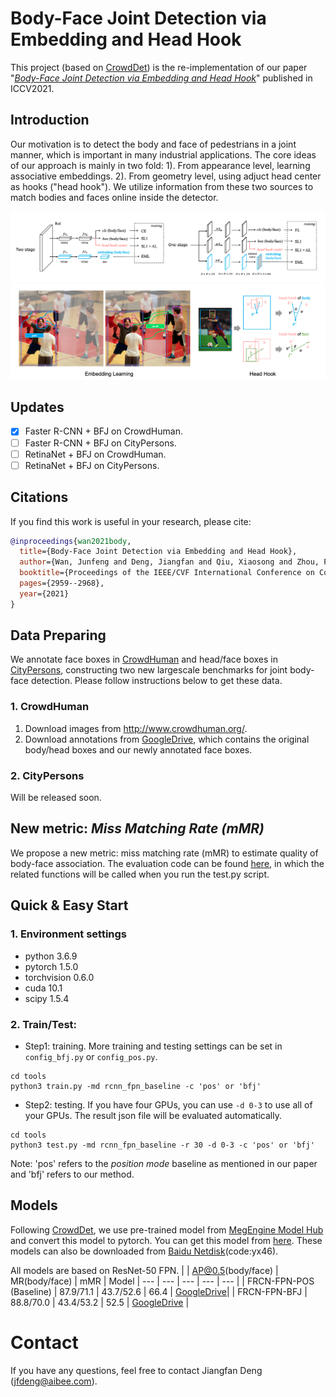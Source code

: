 Body-Face Joint Detection via Embedding and Head Hook
===

This project (based on [CrowdDet](https://github.com/Purkialo/CrowdDet)) is the re-implementation of our paper "[*Body-Face Joint Detection via Embedding and Head Hook*](https://openaccess.thecvf.com/content/ICCV2021/papers/Wan_Body-Face_Joint_Detection_via_Embedding_and_Head_Hook_ICCV_2021_paper.pdf)" published in ICCV2021.

## Introduction

Our motivation is to detect the body and face of pedestrians in a joint manner, which is important in many industrial applications. The core ideas of our approach is mainly in two fold: 1). From appearance level, learning associative embeddings. 2). From geometry level, using adjuct head center as hooks ("head hook"). We utilize information from these two sources to match bodies and faces online inside the detector.

![introfig](./demo/intro.png)
![introfig1](./demo/intro1.png)

## Updates

- [x] Faster R-CNN + BFJ on CrowdHuman.
- [ ] Faster R-CNN + BFJ on CityPersons.
- [ ] RetinaNet + BFJ on CrowdHuman.
- [ ] RetinaNet + BFJ on CityPersons.

## Citations

If you find this work is useful in your research, please cite:
```bibtex
@inproceedings{wan2021body,
  title={Body-Face Joint Detection via Embedding and Head Hook},
  author={Wan, Junfeng and Deng, Jiangfan and Qiu, Xiaosong and Zhou, Feng},
  booktitle={Proceedings of the IEEE/CVF International Conference on Computer Vision},
  pages={2959--2968},
  year={2021}
}
```

## Data Preparing

We annotate face boxes in [CrowdHuman](https://arxiv.org/abs/1805.00123) and head/face boxes in [CityPersons](https://arxiv.org/abs/1702.05693), constructing two new largescale
benchmarks for joint body-face detection.
Please follow instructions below to get these data.

### 1. CrowdHuman
1. Download images from http://www.crowdhuman.org/.
2. Download annotations from [GoogleDrive](https://drive.google.com/drive/folders/1Sk2IAmm_wTVh289RKs5FiU17siWrJJCu?usp=sharing), which contains the original body/head boxes and our newly annotated face boxes.

### 2. CityPersons
Will be released soon.


## New metric: *Miss Matching Rate (mMR)*

We propose a new metric: miss matching rate (mMR) to estimate quality of body-face association.
The evaluation code can be found [here](./lib/evaluate/compute_MMR.py), in which the related functions will be called when you run the test.py script.


## Quick & Easy Start

### 1. Environment settings

* python 3.6.9
* pytorch 1.5.0
* torchvision 0.6.0
* cuda 10.1
* scipy 1.5.4


### 2. Train/Test:

* Step1:  training. More training and testing settings can be set in `config_bfj.py` or `config_pos.py`.
```shell
cd tools
python3 train.py -md rcnn_fpn_baseline -c 'pos' or 'bfj'
```
    
* Step2:  testing. If you have four GPUs, you can use ` -d 0-3 ` to use all of your GPUs.
			  The result json file will be evaluated automatically.
```shell
cd tools
python3 test.py -md rcnn_fpn_baseline -r 30 -d 0-3 -c 'pos' or 'bfj'
```

Note: 'pos' refers to the *position mode* baseline as mentioned in our paper and 'bfj' refers to our method.

## Models

Following [CrowdDet](https://github.com/Purkialo/CrowdDet),
we use pre-trained model from [MegEngine Model Hub](https://megengine.org.cn/model-hub) and convert this model to pytorch. You can get this model from [here](https://drive.google.com/file/d/1lfYQHC63oM2Dynbfj6uD7XnpDIaA5kNr/view?usp=sharing).
These models can also be downloaded from [Baidu Netdisk](https://pan.baidu.com/s/1U3I-qNIrXuYQzUEDDdISTw)(code:yx46).

All models are based on ResNet-50 FPN.
| | AP@0.5(body/face) | MR(body/face) | mMR | Model
| --- | --- | --- | --- | --- |
| FRCN-FPN-POS (Baseline)  | 87.9/71.1 | 43.7/52.6 | 66.4 | [GoogleDrive](https://drive.google.com/file/d/1GFnIXqc9aG0eXSQFI4Pe4XfO-8hAZmKV/view?usp=sharing)|
| FRCN-FPN-BFJ             | 88.8/70.0 | 43.4/53.2 | 52.5 | [GoogleDrive](https://drive.google.com/file/d/1E8MQf3pfOyjbVvxZeBLdYBFUiJA6bdgr/view?usp=sharing) |

# Contact

If you have any questions, feel free to contact Jiangfan Deng (jfdeng@aibee.com).
